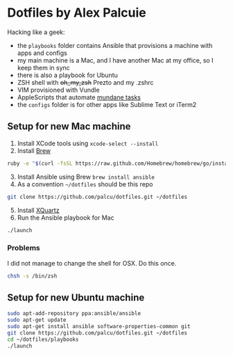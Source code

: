 # Dotfiles by Alex Palcuie

Hacking like a geek:

* the `playbooks` folder contains Ansible that provisions a machine with apps and configs
* my main machine is a Mac, and I have another Mac at my office, so I keep them in sync
* there is also a playbook for Ubuntu
* ZSH shell with ~~oh_my_zsh~~ Prezto and my .zshrc
* VIM provisioned with Vundle
* AppleScripts that automate [mundane tasks](http://palcu.blogspot.com/2014/02/automate-everything-even-opening-your.html)
* the `configs` folder is for other apps like Sublime Text or iTerm2

## Setup for new Mac machine

1. Install XCode tools using `xcode-select --install`
2. Install [Brew](http://brew.sh/)

  ```bash
  ruby -e "$(curl -fsSL https://raw.github.com/Homebrew/homebrew/go/install)"
  ```

3. Install Ansible using Brew `brew install ansible`
4. As a convention `~/dotfiles` should be this repo

  ```bash
  git clone https://github.com/palcu/dotfiles.git ~/dotfiles
  ```
5. Install [XQuartz](https://xquartz.macosforge.org/landing/)
6. Run the Ansible playbook for Mac

  ```bash
  ./launch
  ```

### Problems

I did not manage to change the shell for OSX. Do this once.

```bash
chsh -s /bin/zsh
```

## Setup for new Ubuntu machine

```bash
sudo apt-add-repository ppa:ansible/ansible
sudo apt-get update
sudo apt-get install ansible software-properties-common git
git clone https://github.com/palcu/dotfiles.git ~/dotfiles
cd ~/dotfiles/playbooks
./launch
```
